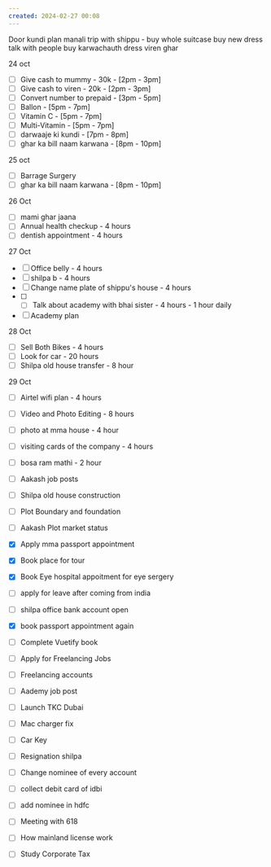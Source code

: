 ```yaml
---
created: 2024-02-27 00:08
---
```

Door kundi
plan manali trip with shippu - buy 
	whole suitcase
	buy new dress
	talk with people
buy karwachauth dress
viren ghar 


24 oct
- [ ] Give cash to mummy - 30k - [2pm - 3pm]
- [ ] Give cash to viren - 20k - [2pm - 3pm]
- [ ] Convert number to prepaid - [3pm - 5pm]
- [ ] Ballon - [5pm - 7pm]
- [ ] Vitamin C - [5pm - 7pm]
- [ ] Multi-Vitamin - [5pm - 7pm]
- [ ] darwaaje ki kundi - [7pm - 8pm]
- [ ] ghar ka bill naam karwana - [8pm - 10pm]

25 oct
- [ ] Barrage Surgery
- [ ] ghar ka bill naam karwana - [8pm - 10pm]

26 Oct

- [ ] mami ghar jaana
- [ ] Annual health checkup - 4 hours
- [ ] dentish appointment - 4 hours

27 Oct

- [ ] Office belly - 4 hours
- [ ] shilpa b - 4 hours
- [ ] Change name plate of shippu's house - 4 hours
- [ ] - [ ] Talk about academy with bhai sister - 4 hours - 1 hour daily
- [ ] Academy plan 

28 Oct
- [ ] Sell Both Bikes - 4 hours
- [ ] Look for car - 20 hours
- [ ] Shilpa old house transfer - 8 hour

29 Oct


- [ ] Airtel wifi plan - 4 hours
- [ ] Video and Photo Editing - 8 hours
- [ ] photo at mma house - 4 hour
- [ ] visiting cards of the company - 4 hours
- [ ] bosa ram mathi - 2 hour
- [ ] Aakash job posts
- [ ] Shilpa old house construction
- [ ] Plot Boundary and foundation 
- [ ] Aakash Plot market status
- [x] Apply mma passport appointment
- [x] Book place for tour
- [x] Book Eye hospital appoitment for eye sergery





- [ ] apply for leave after coming from india
- [ ] shilpa office bank account open
- [x] book passport appointment again
- [ ] Complete Vuetify book
- [ ] Apply for Freelancing Jobs
- [ ] Freelancing accounts
- [ ] Aademy job post
- [ ] Launch TKC Dubai
- [ ] Mac charger fix
- [ ] Car Key 
- [ ] Resignation shilpa
- [ ] Change nominee of every account
- [ ] collect debit card of idbi
- [ ] add nominee in hdfc 
- [ ] Meeting with 618
- [ ] How mainland license work
- [ ] Study Corporate Tax